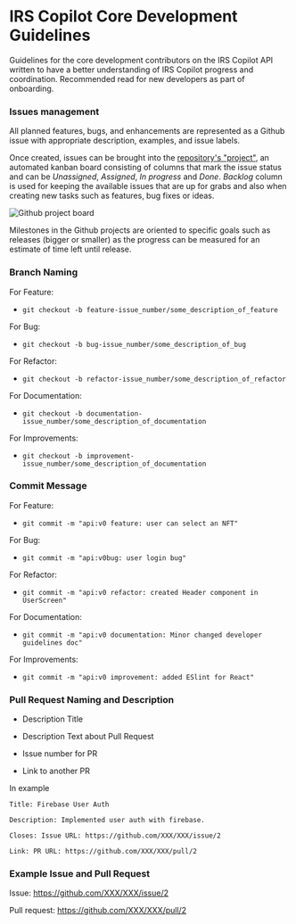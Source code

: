 # IRS Copilot Core Development Guidelines

Guidelines for the core development contributors on the IRS Copilot API written to have a better understanding of IRS Copilot progress and coordination. Recommended read for new developers as part of onboarding.

### Issues management

All planned features, bugs, and enhancements are represented as a Github issue with appropriate description, examples, and issue labels.

Once created, issues can be brought into the [repository's "project"](https://github.com/orgs/XXX/projects/2), an automated kanban board consisting of columns that mark the issue status and can be _Unassigned_, _Assigned_, _In progress_ and _Done_. _Backlog_ column is used for keeping the available issues that are up for grabs and also when creating new tasks such as features, bug fixes or ideas.

![Github project board](https://i.imgur.com/aLWa5HQ.png)

Milestones in the Github projects are oriented to specific goals such as releases (bigger or smaller) as the progress can be measured for an estimate of time left until release.

### Branch Naming

For Feature:

- `git checkout -b feature-issue_number/some_description_of_feature`

For Bug:

- `git checkout -b bug-issue_number/some_description_of_bug`

For Refactor:

- `git checkout -b refactor-issue_number/some_description_of_refactor`

For Documentation:

- `git checkout -b documentation-issue_number/some_description_of_documentation`

For Improvements:

- `git checkout -b improvement-issue_number/some_description_of_documentation`

### Commit Message

For Feature:

- `git commit -m "api:v0 feature: user can select an NFT"`

For Bug:

- `git commit -m "api:v0bug: user login bug"`

For Refactor:

- `git commit -m "api:v0 refactor: created Header component in UserScreen"`

For Documentation:

- `git commit -m "api:v0 documentation: Minor changed developer guidelines doc"`

For Improvements:

- `git commit -m "api:v0 improvement: added ESlint for React"`

### Pull Request Naming and Description

- Description Title

- Description Text about Pull Request

- Issue number for PR

- Link to another PR

In example

```
Title: Firebase User Auth

Description: Implemented user auth with firebase.

Closes: Issue URL: https://github.com/XXX/XXX/issue/2

Link: PR URL: https://github.com/XXX/XXX/pull/2
```

### Example Issue and Pull Request

Issue: https://github.com/XXX/XXX/issue/2

Pull request: https://github.com/XXX/XXX/pull/2
